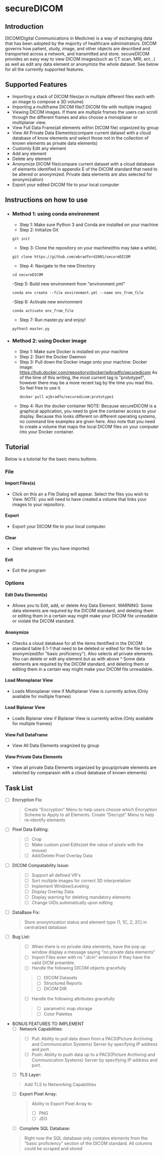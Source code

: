 # secureDICOM
## Introduction
DICOM(Digital Communications in Medicine) is a way of exchanging data that has been adopted by the majority of healthcare administrators. DICOM governs how patient, study, image, and other objects are described and transported across a network, and transmitted and store. secureDICOM provides an easy way to view DICOM images(such as CT scan, MRI, ect...) as well as edit any data element or anonymize the whole dataset. See below for all the currently supported features.

## Supported Features
- Importing a stack of DICOM files(as in multiple different files each with an image to compose a 3D volume) 
- Importing a multiframe DICOM file(1 DICOM file with multiple images)
- Viewing DICOM images. If there are multiple frames the users can scroll through the different frames and also choose a monoplanar or multiplanar view.
- View Full Data Frame(all elements within DICOM file) organized by group
- View All Private Data Elements(compare current dataset with a cloud database of know elements and select those not in the collection of known elements as private data elements)
- Customly Edit any element
- Add any element
- Delete any element
- Anonymize DICOM file(compare current dataset with a cloud database of elements identified in appendix E of the DICOM standard that need to be altered or anonymized. Private data elements are also selected for anonymization)
- Export your edited DICOM file to your local computer

## Instructions on how to use
- ### Method 1: using conda environment
  - Step 1: Make sure Python 3 and Conda are installed on your machine
  - Step 2: Initialize Git
  ```consol
  git init
  ```
  - Step 3: Clone the repository on your machine(this may take a while).
  ```console
  git clone https://github.com/wbradford2001/secureDICOM
  ```
  - Step 4: Navigate to the new Directory
  ```console
  cd secureDICOM
  ```
  -Step 5: Build new environment from "environment.yml"
  ```console
  conda env create --file environment.yml --name env_from_file
  ```
  -Step 6: Activate new environment
  ```console
  conda activate env_from_file
  ```
  - Step 7: Run master.py and enjoy!
  ```console
  python3 master.py
  ```
- ### Method 2: using Docker image
  - Step 1: Make sure Docker is installed on your machine
  - Step 2: Start the Docker Daemon
  - Step 3: Pull down the Docker image onto your machine:
    Docker image: https://hub.docker.com/repository/docker/wjbradfo/securedicom
    As of the time of this writing, the most current tag is "prototype1", however there may be a more recent tag by the time you read this. So feel free to use it.
    ```console
    docker pull wjbradfo/securedicom:prototype1
    ```
  - Step 4: Run the docker container
   NOTE: Because secureDICOM is a graphical application, you need to give the container access to your display. Because this looks different on different operating systems, no command line examples are given here. Also note that you need to create a volume that maps the local DICOM files on your computer into your Docker container.



## Tutorial
Below is a tutorial for the basic menu buttons.
### File
#### Import Files(s)
- Click on this an a File Dialog will appear. Select the files you wish to View. NOTE: you will need to have created a volume that links your images to your repository.
#### Export
- Export your DICOM file to your local computer. 
#### Clear
- Clear whatever file you have imported.
#### Exit
- Exit the program
### Options
#### Edit Data Element(s)
- Allows you to Edit, add, or delete Any Data Element. WARNING: Some data elements are required by the DICOM standard, and deleting them or editing them in a certain way might make your DICOM file unreadable or violate the DICOM standard.
#### Anonymize
- Checks a cloud database for all the items itentified in the DICOM standard table E.1-1 that need to be deleted or edited for the file to be anonymized(for "basic proficiency"). Also selects all private elements. You can delete or edit any element but as with above ^  Some data elements are required by the DICOM standard, and deleting them or editing them in a certain way might make your DICOM file unreadable.
#### Load Monoplanar View
- Loads Monoplanar view if Multiplanar View is currently active.(Only available for multiple frames)
#### Load Biplanar View
- Loads Biplanar view if Biplanar View is currently active.(Only available for multiple frames)
#### View Full DataFrame
- View All Data Elements oragnized by group
#### View Private Data Elements
- View all private Data Elements organized by group(private elements are selected by comparasin with a cloud database of known elements)



## Task List
- [ ] Encryption Fix:
    > Create "Encryption" Menu to help users choose which Encryption Scheme to Apply to all Elements.
    > Create "Decrypt" Menu to help re-identify elements
- [ ] Pixel Data Editing:
    > - [ ] Crop
    > - [ ] Make custom pixel Edits(set the value of pixels with the mouse)
    > - [ ] Add/Delete Pixel Overlay Data
- [ ] DICOM Compatability Issue:
    > - [ ] Support all defined VR's
    > - [ ] Sort multiple images for correct 3D interpretation
    > - [ ] Implement Window/Leveling
    > - [ ] Display Overlay Data
    > - [ ] Display warning for deleting mandatory elements
    > - [ ] Change UIDs automatically upon editing
- [ ] DataBase Fix:
    > Store anonymization status and element type (1, 1C, 2, 2C) in centralized database
- [ ] Bug List:
    > - [ ] When there is no private data elements, have the pop up window display a message saying "no private data elements"
    > - [ ] Import Files even with no ".dcm" extension if they have the valid DICM preamble.
    > - [ ] Handle the following DICOM objects gracefully
    > > - [ ] DICOM Datasets
    > > - [ ] Structured Reports
    > > - [ ] DICOM DIR
    > - [ ] Handle the following attributes gracefully
    > > - [ ] parametric map storage
    > > - [ ] Color Palettes
 


- BONUS FEATURES TO IMPLEMENT
  - [ ] Network Capabilities:
   > - [ ] Pull:
     Ability to pull data down from a PACS(Picture Archiving and Communication Systems) Server by specifying IP address and port.
   > - [ ] Push:
     Ability to push data up to a PACS(Picture Archiving and Communication Systems) Server by specifying IP address and port.
  - [ ] TLS Layer:
   > Add TLS to Networking Capabilities
  - [ ] Export Pixel Array:
    > Ability to Export Pixel Array to 
      > - [ ] PNG
      > - [ ] JEG
  - [ ] Complete SQL Database:
   > Right now the SQL database only contains elements from the "basic proficiency" section of the DICOM standard. All columns could be scraped and stored
